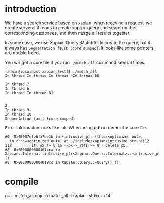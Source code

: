 # introduction
We have a search service based on xapian, when receving a request, we create serveral threads to create xapian-query and search in the corresponding databases, and then merge all results together.

In some case, we use Xapian::Query::MatchAll to create the query, but it always has `Segmentation fault (core dumped)`. It looks like some pointers are double freed.

You will get a core file if you run `./match_all` command several times.
```
[admin@localhost xapian_test]$ ./match_all
In thread In thread In thread 4In thread 35

In thread 7
In thread 6
In thread In thread 81


2
In thread 9
In thread 10
Segmentation fault (core dumped)
```

Error information looks like this When using gdb to detect the core file. 
```
#0  0x00007efe6f57de1b in ~intrusive_ptr (this=<optimized out>, __in_chrg=<optimized out>) at ./include/xapian/intrusive_ptr.h:112
112         if( px != 0 && --px->_refs == 0 ) delete px;
#8  0x0000000000401cca in Xapian::Internal::intrusive_ptr<Xapian::Query::Internal>::~intrusive_ptr() ()
#9  0x00000000004019cc in Xapian::Query::~Query() ()
```

# compile
g++ match_all.cpp -o match_all -lxapian -std=c++14
